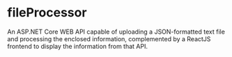 # fileProcessor
An ASP.NET Core WEB API capable of uploading a JSON-formatted text file and processing the enclosed information, complemented by a ReactJS frontend to display the information from that API.

